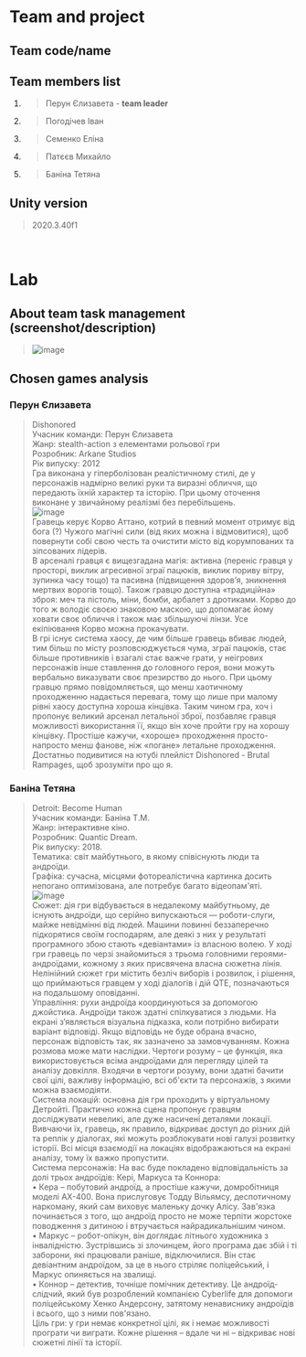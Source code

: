 # Team and project
## Team code/name
> 

## Team members list 
1. > Перун Єлизавета - **team leader**
2. > Погодічев Іван
3. > Семенко Еліна
4. > Патєєв Михайло
5. > Баніна Тетяна


## Unity version
> 2020.3.40f1

</br>

# Lab
## About team task management (screenshot/description)
> ![image](https://user-images.githubusercontent.com/63853743/194755714-f67916c4-1ac7-4a21-b3a5-51d77b537f7a.png)


## Chosen games analysis

### Перун Єлизавета

> Dishonored </br>
> Учасник команди: Перун Єлизавета </br>
> Жанр: stealth-action з елементами рольової гри </br>
> Розробник: Arkane Studios </br>
> Рік випуску: 2012 </br>
> Гра виконана у гіперболізован реалістичному стилі, де у персонажів надмірно великі руки та виразні обличчя, що передають їхній характер та історію. При цьому оточення виконане у звичайному реалізмі без перебільшень. </br>
> ![image](https://user-images.githubusercontent.com/63853743/194757139-7f6c1b56-5adb-421e-9f52-95ba80b1a4ea.png) </br>
> Гравець керує Корво Аттано, котрий в певний момент отримує від бога (?) Чужого магічні сили (від яких можна і відмовитися), щоб повернути собі свою честь та очистити місто від корумпованих та зіпсованих лідерів.  </br>
> В арсеналі гравця є вищезгадана магія: активна (переніс гравця у просторі, виклик агресивної зграї пацюків, виклик пориву вітру, зупинка часу тощо) та пасивна (підвищення здоров’я, зникнення мертвих ворогів тощо). Також гравцю доступна «традиційна» зброя: меч та пістоль, міни, бомби, арбалет з дротиками. Корво до того ж володіє своєю знаковою маскою, що допомагає йому ховати своє обличчя і також має збільшуючі лінзи. Усе екіпіювання Корво можна прокачувати. </br>
> В грі існує система хаосу, де чим більше гравець вбиває людей, тим більш по місту розповсюджується чума, зграї пацюків, стає більше противників і взагалі стає важче грати, у неігрових персонажів інше ставлення до головного героя, вони можуть вербально виказувати своє презирство до нього. При цьому гравцю прямо повідомляється, що менш хаотичному проходженню надається перевага, тому що лише при малому рівні хаосу доступна хороша кінцівка. Таким чином гра, хоч і пропонує великий арсенал летальної зброї, позбавляє гравця можливості використання її, якщо він хоче пройти гру на хорошу кінцівку. Простіше кажучи, «хороше» проходження просто-напросто менш фанове, ніж «погане» летальне проходження. Достатньо подивитися на ютубі плейліст Dishonored - Brutal Rampages, щоб зрозуміти про що я. </br>


### Баніна Тетяна
> Detroit: Become Human </br>
> Учасник команди: Баніна Т.М. </br>
> Жанр: інтерактивне кіно. </br>
> Розробник: Quantic Dream. </br>
> Рік випуску: 2018. </br>
> Тематика: світ майбутнього, в якому співіснують люди та андроїди. </br>
> Графіка: сучасна, місцями фотореалістична картинка досить непогано оптимізована, але потребує багато відеопам'яті.  </br>
> ![image](https://user-images.githubusercontent.com/63853743/194757162-667e762c-3089-453c-a916-8072d16a3f72.png) </br>
> Сюжет: дія гри відбувається в недалекому майбутньому, де існують андроїди, що серійно випускаються — роботи-слуги, майже невідмінні від людей. Машини повинні беззаперечно підкорятися своїм господарям, але деякі з них у результаті програмного збою стають «девіантами» із власною волею. У ході гри гравець по черзі знайомиться з трьома головними героями-андроїдами, кожному з яких присвячена власна сюжетна лінія. Нелінійний сюжет гри містить безліч виборів і розвилок, і рішення, що приймаються гравцем у ході діалогів і дій QTE, позначаються на подальшому оповіданні. </br>
> Управління: рухи андроїда координуються за допомогою джойстика. Андроїди також здатні спілкуватися з людьми. На екрані з’являється візуальна підказка, коли потрібно вибирати варіант відповіді. Якщо відповідь не буде обрана вчасно, персонаж відповість так, як зазначено за замовчуванням. Кожна розмова може мати наслідки. Чертоги розуму – це функція, яка використовується всіма андроїдами для перегляду цілей та аналізу довкілля. Входячи в чертоги розуму, вони здатні бачити свої цілі, важливу інформацію, всі об'єкти та персонажів, з якими можна взаємодіяти. </br>
> Система локацій: основна дія гри проходить у віртуальному Детройті. Практично кожна сцена пропонує гравцям досліджувати невеликі, але дуже насичені деталями локації. Вивчаючи їх, гравець, як правило, відкриває доступ до різних дій та реплік у діалогах, які можуть розблокувати нові галузі розвитку історії. Всі місця взаємодії на локаціях відображаються на екрані аналізу, тому їх важко пропустити. </br>
> Система персонажів: На вас буде покладено відповідальність за долі трьох андроїдів: Кері, Маркуса та Коннора: </br>
> • Кера – побутовий андроїд, а простіше кажучи, домробітниця моделі AX-400. Вона прислуговує Тодду Вільямсу, деспотичному наркоману, який сам виховує маленьку дочку Алісу. Зав'язка починається з того, що андроїд просто не може терпіти жорстоке поводження з дитиною і втручається найрадикальнішим чином. </br>
> • Маркус – робот-опікун, він доглядає літнього художника з інвалідністю. Зустрівшись зі злочинцем, його програма дає збій і ті заборони, які працювали раніше, відключилися. Він стає девіантним андроїдом, за це в нього стріляє поліцейський, і Маркус опиняється на звалищі. </br>
> • Коннор – детектив, точніше помічник детективу. Це андроїд-слідчий, який був розроблений компанією Cyberlife для допомоги поліцейському Хенко Андерсону, затятому ненависнику андроїдів і всього, що з ними пов'язано. </br>
> Ціль гри: у гри немає конкретної цілі, як і немає можливості програти чи виграти. Кожне рішення – вдале чи ні – відкриває нові сюжетні лінії та історії. </br>





